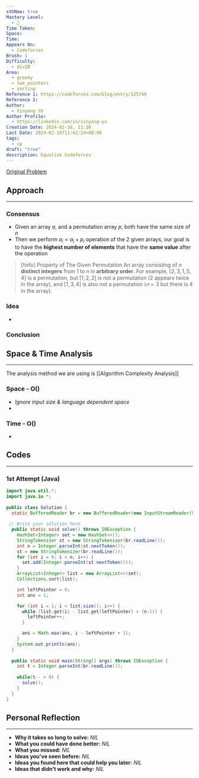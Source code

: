 ```yaml
---
sthNew: true
Mastery Level:
  - 📕
Time Taken: 
Space: 
Time: 
Appears On:
  - Codeforces
Brush: 1
Difficulty:
  - div2B
Area:
  - greedy
  - two_pointers
  - sorting
Reference 1: https://codeforces.com/blog/entry/125740
Reference 2: 
Author:
  - Xinyang YU
Author Profile:
  - https://linkedin.com/in/xinyang-yu
Creation Date: 2024-02-16, 11:30
Last Date: 2024-02-16T11:42:24+08:00
tags:
  - cp
draft: "true"
description: Equalize Codeforces
---
```

[Original Problem](https://codeforces.com/contest/1928/problem/B)
## Approach
---
### Consensus
- Given an array $a$, and a permutation array $p$, both have the same size of $n$
- Then we perform $a_{i} = a_{i}+p_{i}$ operation of the 2 given arrays, our goal is to have the **highest number of elements** that have the **same value** after the operation

>[!info] Property of The Given Permutation
> An array consisting of $n$ **distinct integers** from 1 to 𝑛 in **arbitrary order**. For example, $[2,3,1,5,4]$ is a permutation, but $[1,2,2]$ is not a permutation ($2$ appears twice in the array), and $[1,3,4]$ is also not a permutation ($𝑛=3$ but there is $4$ in the array).

### Idea
- 
### Conclusion


## Space & Time Analysis
---
The analysis method we are using is [[Algorithm Complexity Analysis]]
### Space - O()
- *Ignore input size & language dependent space*
- 
### Time - O()
- 
 

## Codes
---
### 1st Attempt (Java)
```java
import java.util.*;
import java.io.*;
 
public class Solution {
  static BufferedReader br = new BufferedReader(new InputStreamReader(System.in));
 
 // Write your solution here
  public static void solve() throws IOException {
    HashSet<Integer> set = new HashSet<>();
    StringTokenizer st = new StringTokenizer(br.readLine());
    int n = Integer.parseInt(st.nextToken());
    st = new StringTokenizer(br.readLine());
    for (int i = 0; i < n; i++) {
      set.add(Integer.parseInt(st.nextToken()));
    }
    ArrayList<Integer> list = new ArrayList<>(set);
    Collections.sort(list);

    int leftPointer = 0;
    int ans = 1;

    for (int i = 1; i < list.size(); i++) {
      while (list.get(i) - list.get(leftPointer) > (n-1)) {
        leftPointer++;
      }

      ans = Math.max(ans, i - leftPointer + 1);
    }
    System.out.println(ans);
  }
 
  public static void main(String[] args) throws IOException {
    int t = Integer.parseInt(br.readLine());
    
    while(t-- > 0) {
      solve();
    }
  }
}
```

## Personal Reflection
---
- **Why it takes so long to solve:** *NIL*
- **What you could have done better:** *NIL*
- **What you missed:** *NIL*
- **Ideas you've seen before:** *NIL*
- **Ideas you found here that could help you later:** *NIL*
- **Ideas that didn't work and why:** *NIL*